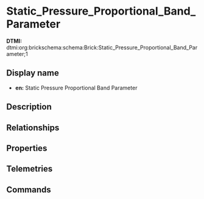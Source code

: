 # Static_Pressure_Proportional_Band_Parameter
**DTMI:** dtmi:org:brickschema:schema:Brick:Static_Pressure_Proportional_Band_Parameter;1
## Display name
- **en:** Static Pressure Proportional Band Parameter
## Description
## Relationships
## Properties
## Telemetries
## Commands
